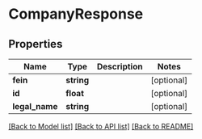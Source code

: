 # CompanyResponse

## Properties
Name | Type | Description | Notes
------------ | ------------- | ------------- | -------------
**fein** | **string** |  | [optional] 
**id** | **float** |  | [optional] 
**legal_name** | **string** |  | [optional] 

[[Back to Model list]](../README.md#documentation-for-models) [[Back to API list]](../README.md#documentation-for-api-endpoints) [[Back to README]](../README.md)


